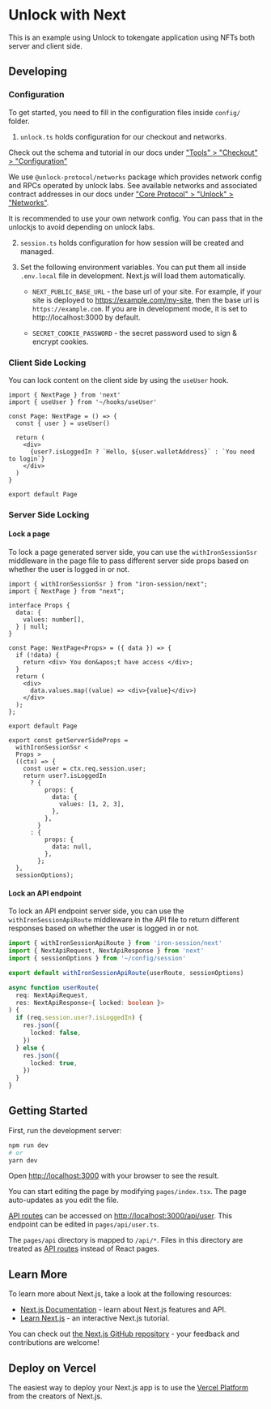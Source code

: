 # Unlock with Next

This is an example using Unlock to tokengate application using NFTs both server and client side.

## Developing

### Configuration

To get started, you need to fill in the configuration files inside `config/` folder.

1. `unlock.ts` holds configuration for our checkout and networks.

Check out the schema and tutorial in our docs under ["Tools" > "Checkout" > "Configuration"](https://docs.unlock-protocol.com/tools/checkout/configuration)

We use `@unlock-protocol/networks` package which provides network config and RPCs operated by unlock labs. See available networks and associated
contract addresses in our docs under ["Core Protocol" > "Unlock" > "Networks"](https://docs.unlock-protocol.com/unlock/developers/smart-contracts#production-networks).

It is recommended to use your own network config. You can pass that in the unlockjs to avoid depending on unlock labs. 

2. `session.ts` holds configuration for how session will be created and managed.

3. Set the following environment variables. You can put them all inside `.env.local` file in development. Next.js will load them automatically.

   - `NEXT_PUBLIC_BASE_URL` - the base url of your site. For example, if your site is deployed to https://example.com/my-site, then the base url is `https://example.com`. If you are in development mode, it is set to http://localhost:3000 by default.

   - `SECRET_COOKIE_PASSWORD` - the secret password used to sign & encrypt cookies.

### Client Side Locking

You can lock content on the client side by using the `useUser` hook.

```tsx
import { NextPage } from 'next'
import { useUser } from '~/hooks/useUser'

const Page: NextPage = () => {
  const { user } = useUser()

  return (
    <div>
      {user?.isLoggedIn ? `Hello, ${user.walletAddress}` : `You need to login`}
    </div>
  )
}

export default Page
```

### Server Side Locking

#### Lock a page

To lock a page generated server side, you can use the `withIronSessionSsr` middleware in the page file to pass different server side props based on whether the user is logged in or not.

```tsx
import { withIronSessionSsr } from "iron-session/next";
import { NextPage } from "next";

interface Props {
  data: {
    values: number[],
  } | null;
}

const Page: NextPage<Props> = ({ data }) => {
  if (!data) {
    return <div> You don&apos;t have access </div>;
  }
  return (
    <div>
      data.values.map((value) => <div>{value}</div>)
    </div>
  );
};

export default Page

export const getServerSideProps =
  withIronSessionSsr <
  Props >
  ((ctx) => {
    const user = ctx.req.session.user;
    return user?.isLoggedIn
      ? {
          props: {
            data: {
              values: [1, 2, 3],
            },
          },
        }
      : {
          props: {
            data: null,
          },
        };
  },
  sessionOptions);
```

#### Lock an API endpoint

To lock an API endpoint server side, you can use the `withIronSessionApiRoute` middleware in the API file to return different responses based on whether the user is logged in or not.

```typescript
import { withIronSessionApiRoute } from 'iron-session/next'
import { NextApiRequest, NextApiResponse } from 'next'
import { sessionOptions } from '~/config/session'

export default withIronSessionApiRoute(userRoute, sessionOptions)

async function userRoute(
  req: NextApiRequest,
  res: NextApiResponse<{ locked: boolean }>
) {
  if (req.session.user?.isLoggedIn) {
    res.json({
      locked: false,
    })
  } else {
    res.json({
      locked: true,
    })
  }
}
```

## Getting Started

First, run the development server:

```bash
npm run dev
# or
yarn dev
```

Open [http://localhost:3000](http://localhost:3000) with your browser to see the result.

You can start editing the page by modifying `pages/index.tsx`. The page auto-updates as you edit the file.

[API routes](https://nextjs.org/docs/api-routes/introduction) can be accessed on [http://localhost:3000/api/user](http://localhost:3000/api/user). This endpoint can be edited in `pages/api/user.ts`.

The `pages/api` directory is mapped to `/api/*`. Files in this directory are treated as [API routes](https://nextjs.org/docs/api-routes/introduction) instead of React pages.

## Learn More

To learn more about Next.js, take a look at the following resources:

- [Next.js Documentation](https://nextjs.org/docs) - learn about Next.js features and API.
- [Learn Next.js](https://nextjs.org/learn) - an interactive Next.js tutorial.

You can check out [the Next.js GitHub repository](https://github.com/vercel/next.js/) - your feedback and contributions are welcome!

## Deploy on Vercel

The easiest way to deploy your Next.js app is to use the [Vercel Platform](https://vercel.com/new?utm_medium=default-template&filter=next.js&utm_source=create-next-app&utm_campaign=create-next-app-readme) from the creators of Next.js.


